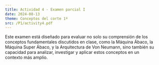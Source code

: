 ```yaml
---
title: Actividad 4 - Examen parcial I
date: 2024-08-13
theme: Conceptos del corte 1º
src: /P1/activity4.pdf
---
```

Este examen está diseñado para evaluar no solo su comprensión de los conceptos fundamentales discutidos en clase, como la Máquina Ábaco, la Máquina Super Ábaco, y la Arquitectura de Von Neumann, sino también su capacidad para analizar, investigar y aplicar estos conceptos en un contexto más amplio.

